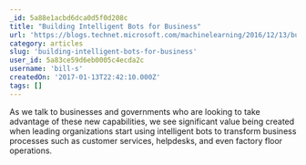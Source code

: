 ```yaml
---
_id: 5a88e1acbd6dca0d5f0d208c
title: "Building Intelligent Bots for Business"
url: 'https://blogs.technet.microsoft.com/machinelearning/2016/12/13/building-intelligent-bots-for-business/'
category: articles
slug: 'building-intelligent-bots-for-business'
user_id: 5a83ce59d6eb0005c4ecda2c
username: 'bill-s'
createdOn: '2017-01-13T22:42:10.000Z'
tags: []
---
```


As we talk to businesses and governments who are looking to take advantage of these new capabilities, we see significant value being created when leading organizations start using intelligent bots to transform business processes such as customer services, helpdesks, and even factory floor operations.
